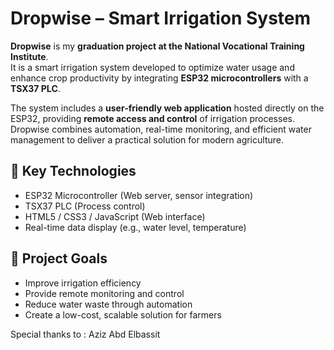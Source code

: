 # Dropwise – Smart Irrigation System

**Dropwise** is my **graduation project at the National Vocational Training Institute**.  
It is a smart irrigation system developed to optimize water usage and enhance crop productivity by integrating **ESP32 microcontrollers** with a **TSX37 PLC**.

The system includes a **user-friendly web application** hosted directly on the ESP32, providing **remote access and control** of irrigation processes.  
Dropwise combines automation, real-time monitoring, and efficient water management to deliver a practical solution for modern agriculture.

## 🔧 Key Technologies
- ESP32 Microcontroller (Web server, sensor integration)
- TSX37 PLC (Process control)
- HTML5 / CSS3 / JavaScript (Web interface)
- Real-time data display (e.g., water level, temperature)

## 🎯 Project Goals
- Improve irrigation efficiency
- Provide remote monitoring and control
- Reduce water waste through automation
- Create a low-cost, scalable solution for farmers

Special thanks to : Aziz Abd Elbassit 
